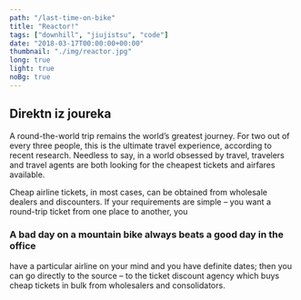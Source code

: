 ```yaml
---
path: "/last-time-on-bike"
title: "Reactor!"
tags: ["downhill", "jiujistsu", "code"]
date: "2018-03-17T00:00:00+00:00"
thumbnail: "./img/reactor.jpg"
long: true
light: true
noBg: true
---
```


## Direktn iz joureka

A round-the-world trip remains the world’s greatest journey. For two out of every three people, this is the ultimate travel experience, according to recent research. Needless to say, in a world obsessed by travel, travelers and travel agents are both looking for the cheapest tickets and airfares available.

<strava url="https://www.strava.com/activities/1507479123/embed/150021af2f48300a19ce5b9169a76f0280420ae6"></strava>


Cheap airline tickets, in most cases, can be obtained from wholesale dealers and discounters.
If your requirements are simple – you want a round-trip ticket from one place to another, you 
### A bad day on a mountain bike always beats a good day in the office

have a particular airline on your mind and you have definite dates; then you can go directly to the source – to the ticket discount agency which buys cheap tickets in bulk from wholesalers and consolidators.